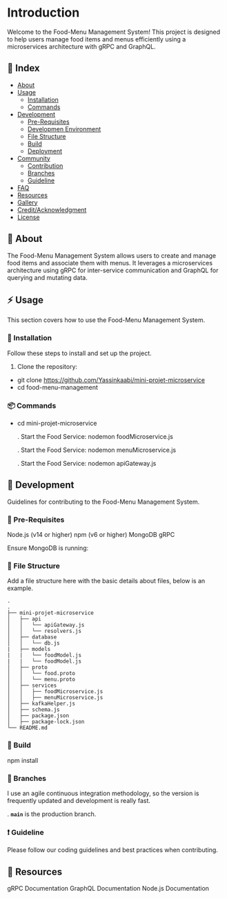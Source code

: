 # Introduction
Welcome to the Food-Menu Management System! This project is designed to help users
manage food items and menus efficiently using a microservices architecture with gRPC and GraphQL.

## :ledger: Index

- [About](#beginner-about)
- [Usage](#zap-usage)
  - [Installation](#electric_plug-installation)
  - [Commands](#package-commands)
- [Development](#wrench-development)
  - [Pre-Requisites](#notebook-pre-requisites)
  - [Developmen Environment](#nut_and_bolt-development-environment)
  - [File Structure](#file_folder-file-structure)
  - [Build](#hammer-build)  
  - [Deployment](#rocket-deployment)  
- [Community](#cherry_blossom-community)
  - [Contribution](#fire-contribution)
  - [Branches](#cactus-branches)
  - [Guideline](#exclamation-guideline)  
- [FAQ](#question-faq)
- [Resources](#page_facing_up-resources)
- [Gallery](#camera-gallery)
- [Credit/Acknowledgment](#star2-creditacknowledgment)
- [License](#lock-license)

##  :beginner: About
The Food-Menu Management System allows users to create and manage food items and 
associate them with menus. It leverages a microservices architecture using gRPC 
for inter-service communication and GraphQL for querying and mutating data.

## :zap: Usage
This section covers how to use the Food-Menu Management System.

###  :electric_plug: Installation
Follow these steps to install and set up the project.

1. Clone the repository:
 
  - git clone https://github.com/Yassinkaabi/mini-projet-microservice
  - cd food-menu-management


###  :package: Commands
- cd mini-projet-microservice
  
  . Start the Food Service:
    nodemon foodMicroservice.js
  
  . Start the Food Service:
    nodemon menuMicroservice.js

  . Start the Food Service:
    nodemon apiGateway.js

##  :wrench: Development
Guidelines for contributing to the Food-Menu Management System.

### :notebook: Pre-Requisites
Node.js (v14 or higher)
npm (v6 or higher)
MongoDB
gRPC

Ensure MongoDB is running:


###  :file_folder: File Structure
Add a file structure here with the basic details about files, below is an example.

```
.
.
├── mini-projet-microservice
│   ├── api
│   │   └── apiGateway.js
│   │   └── resolvers.js
│   ├── database
│   │   └── db.js
|   ├── models
|   |   └── foodModel.js
|   |   └── foodModel.js
│   ├── proto
│   │   └── food.proto
│   │   └── menu.proto
│   ├── services
│   │   ├── foodMicroservice.js
│   │   ├── menuMicroservice.js
│   ├── kafkaHelper.js
│   ├── schema.js
│   ├── package.json
│   ├── package-lock.json
└── README.md

```

###  :hammer: Build
npm install


 ### :cactus: Branches

 I use an agile continuous integration methodology, so the version is frequently updated and development is really fast.

. **`main`** is the production branch.


### :exclamation: Guideline
Please follow our coding guidelines and best practices when contributing.


##  :page_facing_up: Resources
gRPC Documentation
GraphQL Documentation
Node.js Documentation
